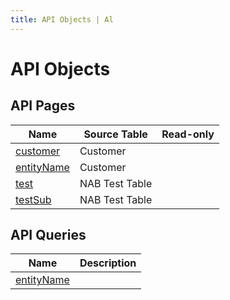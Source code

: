 ```yaml
---
title: API Objects | Al
---
```

# API Objects

## API Pages

| Name | Source Table | Read-only |
| ----- | ------ | ------ |
| [customer](api-page-test-customer-api/index.md) | Customer |  |
| [entityName](api-page-nab-api-deprecated/index.md) | Customer |  |
| [test](api-page-nab-api-test/index.md) | NAB Test Table |  |
| [testSub](api-page-nab-api-sub-test/index.md) | NAB Test Table |  |

## API Queries

| Name | Description |
| ----- | ------ |
| [entityName](api-query-api-query/index.md) |  |
